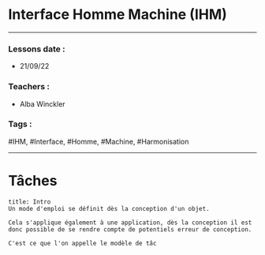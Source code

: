 # Interface Homme Machine (IHM)
---
### Lessons date :
- 21/09/22

### Teachers :
- Alba Winckler

### Tags :
#IHM, #Interface, #Homme, #Machine, #Harmonisation

---
# Tâches
```ad-note
title: Intro
Un mode d'emploi se définit dès la conception d'un objet.

Cela s'applique également à une application, dès la conception il est donc possible de se rendre compte de potentiels erreur de conception.

C'est ce que l'on appelle le modèle de tâc
```

